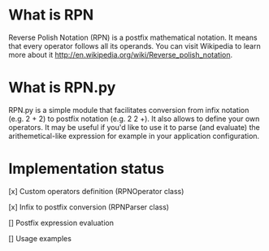 What is RPN
===========

Reverse Polish Notation (RPN) is a postfix mathematical notation. It means that every operator follows all its operands. You can visit Wikipedia to learn more about it http://en.wikipedia.org/wiki/Reverse_polish_notation.

What is RPN.py
==============

RPN.py is a simple module that facilitates conversion from infix notation (e.g. 2 + 2) to postfix notation (e.g. 2 2 +). It also allows to define your own operators. It may be useful if you'd like to use it to parse (and evaluate) the arithemetical-like expression for example in your application configuration.

Implementation status
=====================
[x] Custom operators definition (RPNOperator class)

[x] Infix to postfix conversion (RPNParser class)

[] Postfix expression evaluation

[] Usage examples


